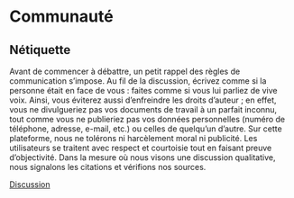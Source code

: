 # Communauté
## Nétiquette

Avant de commencer à débattre, un petit rappel des règles de communication s’impose. Au fil de la discussion, écrivez comme si la personne était en face de vous : faites comme si vous lui parliez de vive voix. Ainsi, vous éviterez aussi d’enfreindre les droits d’auteur ; en effet, vous ne divulgueriez pas vos documents de travail à un parfait inconnu, tout comme vous ne publieriez pas vos données personnelles (numéro de téléphone, adresse, e-mail, etc.) ou celles de quelqu’un d’autre. Sur cette plateforme, nous ne tolérons ni harcèlement moral ni publicité. Les utilisateurs se traitent avec respect et courtoisie tout en faisant preuve d’objectivité. Dans la mesure où nous visons une discussion qualitative, nous signalons les citations et vérifions nos sources.


[Discussion](https://github.com/ehealthsuisse/Community/discussions)
